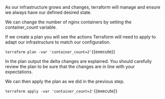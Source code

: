As our infrastructure grows and changes, terraform will manage and ensure we always have our defined desired state.

We can change the number of nginx containers by setting the container_count variable.

If we create a plan you will see the actions Terraform will need to apply to adapt our infrastructure to match our configuration.

`terraform plan -var 'container_count=2'`{{execute}}

In the plan output the delta changes are explained. You should carefully review the plan to be sure that the changes are in line with your expectations.

We can then apply the plan as we did in the previous step.

`terraform apply -var 'container_count=2'`{{execute}}

